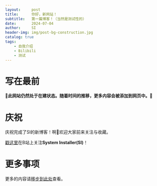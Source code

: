 ```yaml
---
layout:     post
title:      你好，新网站！
subtitle:   第一篇博客！（当然是测试性的）
date:       2024-07-04
author:     SI
header-img: img/post-bg-construction.jpg
catalog: true
tags:
    - 自我介绍
    - Bilibili
    - 测试
---
```

# 写在最前
**🚧此网站仍然处于在建状态。随着时间的推移，更多内容会被添加到网页中。🚧**

# 庆祝
庆祝完成了SI的新博客！啊🎉欢迎大家前来关注与收藏。

[戳这里](https://space.bilibili.com/1666981688?spm_id_from=333.1007.0.0)在B站上关注**System Installer(SI)**！

# 更多事项
更多的内容请[移步到此处](https://systeminstaller.github.io/about/)查看。
